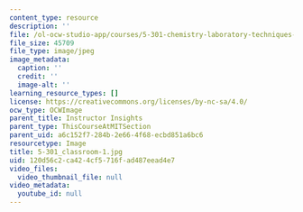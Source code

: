 ```yaml
---
content_type: resource
description: ''
file: /ol-ocw-studio-app/courses/5-301-chemistry-laboratory-techniques-january-iap-2012/120d56c2ca424cf5716fad487eead4e7_5-301_classroom-1.jpg
file_size: 45709
file_type: image/jpeg
image_metadata:
  caption: ''
  credit: ''
  image-alt: ''
learning_resource_types: []
license: https://creativecommons.org/licenses/by-nc-sa/4.0/
ocw_type: OCWImage
parent_title: Instructor Insights
parent_type: ThisCourseAtMITSection
parent_uid: a6c152f7-284b-2e66-4f68-ecbd851a6bc6
resourcetype: Image
title: 5-301_classroom-1.jpg
uid: 120d56c2-ca42-4cf5-716f-ad487eead4e7
video_files:
  video_thumbnail_file: null
video_metadata:
  youtube_id: null
---
```

